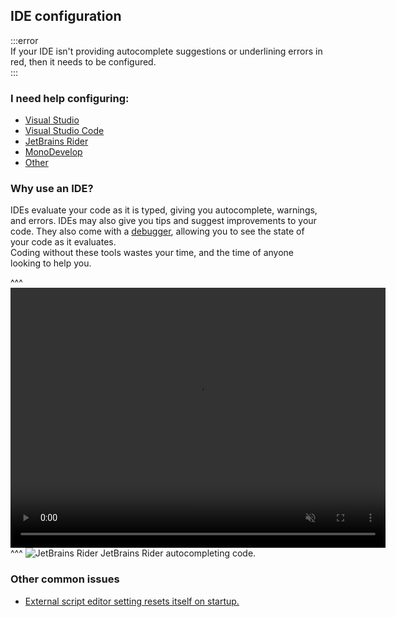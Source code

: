## IDE configuration
:::error  
If your IDE isn't providing autocomplete suggestions or underlining errors in red, then it needs to be configured.  
:::  

### I need help configuring:
- [Visual Studio](IDE%20Configuration/Visual%20Studio%20Configuration.md)
- [Visual Studio Code](IDE%20Configuration/Visual%20Studio%20Code%20Configuration.md)
- [JetBrains Rider](IDE%20Configuration/JetBrains%20Rider%20Configuration.md)
- [MonoDevelop](IDE%20Configuration/MonoDevelop%20Configuration.md)
- [Other](IDE%20Configuration/General%20IDE%20Configuration.md)

### Why use an IDE?

IDEs evaluate your code as it is typed, giving you autocomplete, warnings, and errors. IDEs may also give you tips and suggest improvements to your code. They also come with a [debugger](Debugging/Debugger.md), allowing you to see the state of your code as it evaluates.  
Coding without these tools wastes your time, and the time of anyone looking to help you.

^^^
<video width="600" height="416" autoplay loop muted><source type="video/webm" src="https://unity.huh.how/HTML/programming/ide-configuration/functioning-ide.mp4"></video>
^^^ ![JetBrains Rider](/Images/jetbrains_rider.svg) JetBrains Rider autocompleting code.

### Other common issues
- [External script editor setting resets itself on startup.](IDE%20Configuration/External%20Script%20Editor%20Resets.md)